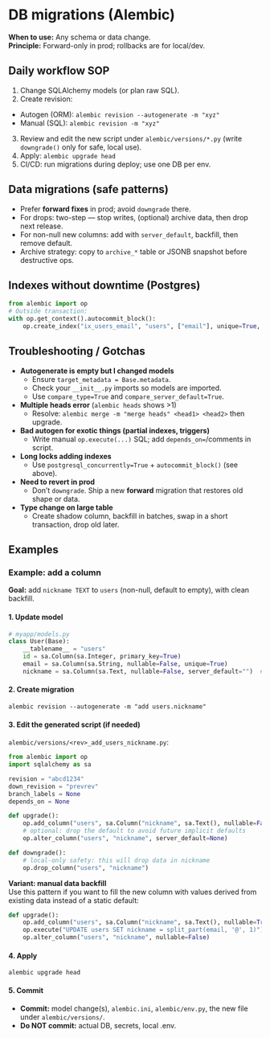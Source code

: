 # DB migrations (Alembic)
**When to use:** Any schema or data change.  
**Principle:** Forward-only in prod; rollbacks are for local/dev.

## Daily workflow SOP
1) Change SQLAlchemy models (or plan raw SQL).  
2) Create revision:
- Autogen (ORM): `alembic revision --autogenerate -m "xyz"`  
- Manual (SQL): `alembic revision -m "xyz"`
3) Review and edit the new script under `alembic/versions/*.py` (write `downgrade()` only for safe, local use).  
4) Apply: `alembic upgrade head`  
5) CI/CD: run migrations during deploy; use one DB per env.

## Data migrations (safe patterns)
- Prefer **forward fixes** in prod; avoid `downgrade` there.  
- For drops: two-step — stop writes, (optional) archive data, then drop next release.  
- For non-null new columns: add with `server_default`, backfill, then remove default.  
- Archive strategy: copy to `archive_*` table or JSONB snapshot before destructive ops.

## Indexes without downtime (Postgres)
```python
from alembic import op
# Outside transaction:
with op.get_context().autocommit_block():
    op.create_index("ix_users_email", "users", ["email"], unique=True, postgresql_concurrently=True)
```

## Troubleshooting / Gotchas
- **Autogenerate is empty but I changed models**  
  - Ensure `target_metadata = Base.metadata`.  
  - Check your `__init__.py` imports so models are imported.  
  - Use `compare_type=True` and `compare_server_default=True`.
- **Multiple heads error** (`alembic heads` shows >1)  
  - Resolve: `alembic merge -m "merge heads" <head1> <head2>` then upgrade.
- **Bad autogen for exotic things (partial indexes, triggers)**  
  - Write manual `op.execute(...)` SQL; add `depends_on=`/comments in script.
- **Long locks adding indexes**  
  - Use `postgresql_concurrently=True` + `autocommit_block()` (see above).  
- **Need to revert in prod**  
  - Don’t `downgrade`. Ship a new **forward** migration that restores old shape or data.
- **Type change on large table**  
  - Create shadow column, backfill in batches, swap in a short transaction, drop old later.

## Examples
### Example: add a column

**Goal:** add `nickname TEXT` to `users` (non-null, default to empty), with clean backfill.

#### 1. Update model
```python
# myapp/models.py
class User(Base):
    __tablename__ = "users"
    id = sa.Column(sa.Integer, primary_key=True)
    email = sa.Column(sa.String, nullable=False, unique=True)
    nickname = sa.Column(sa.Text, nullable=False, server_default="")  # new
```

#### 2. Create migration
```
alembic revision --autogenerate -m "add users.nickname"
```

#### 3. Edit the generated script (if needed)
`alembic/versions/<rev>_add_users_nickname.py`:
```python
from alembic import op
import sqlalchemy as sa

revision = "abcd1234"
down_revision = "prevrev"
branch_labels = None
depends_on = None

def upgrade():
    op.add_column("users", sa.Column("nickname", sa.Text(), nullable=False, server_default=""))
    # optional: drop the default to avoid future implicit defaults
    op.alter_column("users", "nickname", server_default=None)

def downgrade():
    # local-only safety: this will drop data in nickname
    op.drop_column("users", "nickname")
```

**Variant: manual data backfill**  
Use this pattern if you want to fill the new column with values derived from existing data instead of a static default:

```python
def upgrade():
    op.add_column("users", sa.Column("nickname", sa.Text(), nullable=True))
    op.execute("UPDATE users SET nickname = split_part(email, '@', 1)")
    op.alter_column("users", "nickname", nullable=False)
```

#### 4. Apply
```
alembic upgrade head
```

#### 5. Commit
- **Commit:** model change(s), `alembic.ini`, `alembic/env.py`, the new file under `alembic/versions/`.  
- **Do NOT commit:** actual DB, secrets, local .env.

